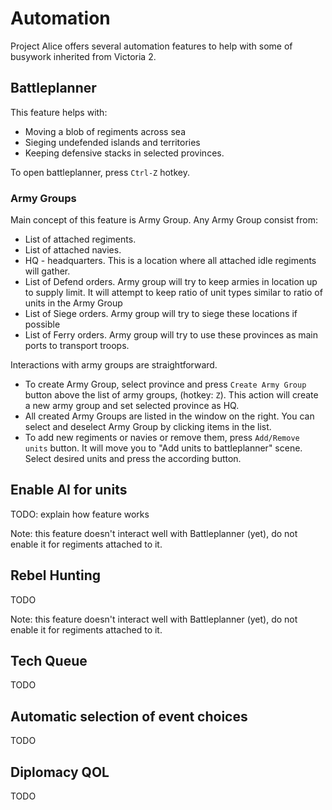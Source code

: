 # Automation

Project Alice offers several automation features to help with some of busywork inherited from Victoria 2.

## Battleplanner
This feature helps with:
- Moving a blob of regiments across sea
- Sieging undefended islands and territories
- Keeping defensive stacks in selected provinces.

To open battleplanner, press `Ctrl-Z` hotkey.

### Army Groups
Main concept of this feature is Army Group. Any Army Group consist from:
- List of attached regiments.
- List of attached navies.
- HQ - headquarters. This is a location where all attached idle regiments will gather.
- List of Defend orders. Army group will try to keep armies in location up to supply limit. It will attempt to keep ratio of unit types similar to ratio of units in the Army Group
- List of Siege orders. Army group will try to siege these locations if possible
- List of Ferry orders. Army group will try to use these provinces as main ports to transport troops.

Interactions with army groups are straightforward.

- To create Army Group, select province and press `Create Army Group` button above the list of army groups, (hotkey: `Z`). This action will create a new army group and set selected province as HQ.
- All created Army Groups are listed in the window on the right. You can select and deselect Army Group by clicking items in the list.
- To add new regiments or navies or remove them, press `Add/Remove units` button. It will move you to "Add units to battleplanner" scene. Select desired units and press the according button.


## Enable AI for units
TODO: explain how feature works

Note: this feature doesn't interact well with Battleplanner (yet), do not enable it for regiments attached to it.

## Rebel Hunting
TODO

Note: this feature doesn't interact well with Battleplanner (yet), do not enable it for regiments attached to it.

## Tech Queue
TODO

## Automatic selection of event choices
TODO

## Diplomacy QOL
TODO